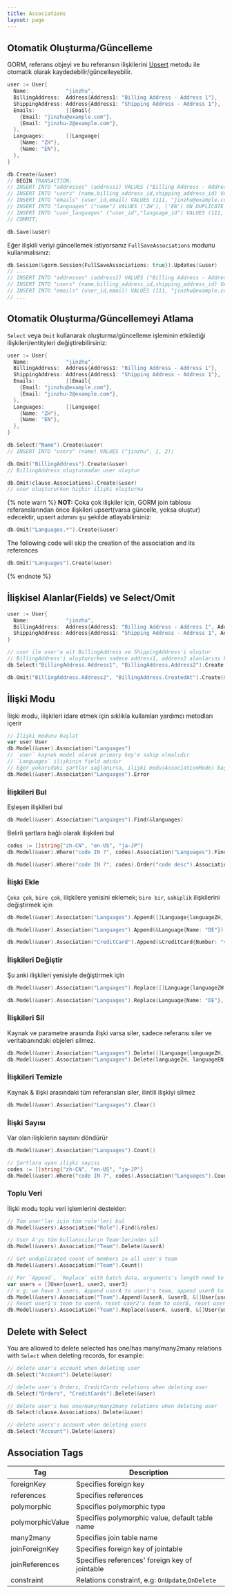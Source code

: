 ```yaml
---
title: Associations
layout: page
---
```


## Otomatik Oluşturma/Güncelleme

GORM, referans objeyi ve bu referansın ilişkilerini [Upsert](create.html#upsert) metodu ile otomatik olarak kaydedebilir/güncelleyebilir.

```go
user := User{
  Name:            "jinzhu",
  BillingAddress:  Address{Address1: "Billing Address - Address 1"},
  ShippingAddress: Address{Address1: "Shipping Address - Address 1"},
  Emails:          []Email{
    {Email: "jinzhu@example.com"},
    {Email: "jinzhu-2@example.com"},
  },
  Languages:       []Language{
    {Name: "ZH"},
    {Name: "EN"},
  },
}

db.Create(&user)
// BEGIN TRANSACTION;
// INSERT INTO "addresses" (address1) VALUES ("Billing Address - Address 1"), ("Shipping Address - Address 1") ON DUPLICATE KEY DO NOTHING;
// INSERT INTO "users" (name,billing_address_id,shipping_address_id) VALUES ("jinzhu", 1, 2);
// INSERT INTO "emails" (user_id,email) VALUES (111, "jinzhu@example.com"), (111, "jinzhu-2@example.com") ON DUPLICATE KEY DO NOTHING;
// INSERT INTO "languages" ("name") VALUES ('ZH'), ('EN') ON DUPLICATE KEY DO NOTHING;
// INSERT INTO "user_languages" ("user_id","language_id") VALUES (111, 1), (111, 2) ON DUPLICATE KEY DO NOTHING;
// COMMIT;

db.Save(&user)
```

Eğer ilişkili veriyi güncellemek istiyorsanız `FullSaveAssociations` modunu kullanmalısınız:

```go
db.Session(&gorm.Session{FullSaveAssociations: true}).Updates(&user)
// ...
// INSERT INTO "addresses" (address1) VALUES ("Billing Address - Address 1"), ("Shipping Address - Address 1") ON DUPLICATE KEY SET address1=VALUES(address1);
// INSERT INTO "users" (name,billing_address_id,shipping_address_id) VALUES ("jinzhu", 1, 2);
// INSERT INTO "emails" (user_id,email) VALUES (111, "jinzhu@example.com"), (111, "jinzhu-2@example.com") ON DUPLICATE KEY SET email=VALUES(email);
// ...
```

## Otomatik Oluşturma/Güncellemeyi Atlama

`Select` veya `Omit` kullanarak oluşturma/güncelleme işleminin etkilediği ilişkileri/entityleri değiştirebilirsiniz:

```go
user := User{
  Name:            "jinzhu",
  BillingAddress:  Address{Address1: "Billing Address - Address 1"},
  ShippingAddress: Address{Address1: "Shipping Address - Address 1"},
  Emails:          []Email{
    {Email: "jinzhu@example.com"},
    {Email: "jinzhu-2@example.com"},
  },
  Languages:       []Language{
    {Name: "ZH"},
    {Name: "EN"},
  },
}

db.Select("Name").Create(&user)
// INSERT INTO "users" (name) VALUES ("jinzhu", 1, 2);

db.Omit("BillingAddress").Create(&user)
// BillingAddress oluşturmadan user oluştur

db.Omit(clause.Associations).Create(&user)
// user oluştururken hiçbir ilişki oluşturma
```

{% note warn %}
**NOT:** Çoka çok ilişkiler için, GORM join tablosu referanslarından önce ilişkileri upsert(varsa güncelle, yoksa oluştur) edecektir, upsert adımını şu şekilde atlayabilirsiniz:

```go
db.Omit("Languages.*").Create(&user)
```

The following code will skip the creation of the association and its references

```go
db.Omit("Languages").Create(&user)
```
{% endnote %}

## İlişkisel Alanlar(Fields) ve Select/Omit

```go
user := User{
  Name:            "jinzhu",
  BillingAddress:  Address{Address1: "Billing Address - Address 1", Address2: "addr2"},
  ShippingAddress: Address{Address1: "Shipping Address - Address 1", Address2: "addr2"},
}

// user ile user'a ait BillingAddress ve ShippingAddress'i oluştur
// BillingAddress'i oluştururken sadece address1, address2 alanlarını kullan ve diğerlerini yoksay
db.Select("BillingAddress.Address1", "BillingAddress.Address2").Create(&user)

db.Omit("BillingAddress.Address2", "BillingAddress.CreatedAt").Create(&user)
```

## İlişki Modu

İlişki modu, ilişkileri idare etmek için sıklıkla kullanılan yardımcı metodları içerir

```go
// İlişki modunu başlat
var user User
db.Model(&user).Association("Languages")
// `user` kaynak model olarak primary key'e sahip olmalıdır
// `Languages` ilişkinin field adıdır
// Eğer yukarıdaki şartlar sağlanırsa, ilişki modu(AssociationMode) başlar, veya hata döndürür
db.Model(&user).Association("Languages").Error
```

### İlişkileri Bul

Eşleşen ilişkileri bul

```go
db.Model(&user).Association("Languages").Find(&languages)
```

Belirli şartlara bağlı olarak ilişkileri bul

```go
codes := []string{"zh-CN", "en-US", "ja-JP"}
db.Model(&user).Where("code IN ?", codes).Association("Languages").Find(&languages)

db.Model(&user).Where("code IN ?", codes).Order("code desc").Association("Languages").Find(&languages)
```

### İlişki Ekle

`Çoka çok`, `bire çok`, ilişkilere yenisini eklemek; `bire bir`, `sahiplik` ilişkilerini değiştirmek için

```go
db.Model(&user).Association("Languages").Append([]Language{languageZH, languageEN})

db.Model(&user).Association("Languages").Append(&Language{Name: "DE"})

db.Model(&user).Association("CreditCard").Append(&CreditCard{Number: "411111111111"})
```

### İlişkileri Değiştir

Şu anki ilişkileri yenisiyle değiştirmek için

```go
db.Model(&user).Association("Languages").Replace([]Language{languageZH, languageEN})

db.Model(&user).Association("Languages").Replace(Language{Name: "DE"}, languageEN)
```

### İlişkileri Sil

Kaynak ve parametre arasında ilişki varsa siler, sadece referansı siler ve veritabanındaki objeleri silmez.

```go
db.Model(&user).Association("Languages").Delete([]Language{languageZH, languageEN})
db.Model(&user).Association("Languages").Delete(languageZH, languageEN)
```

### İlişkileri Temizle

Kaynak & ilişki arasındaki tüm referansları siler, ilintili ilişkiyi silmez

```go
db.Model(&user).Association("Languages").Clear()
```

### İlişki Sayısı

Var olan ilişkilerin sayısını döndürür

```go
db.Model(&user).Association("Languages").Count()

// Şartlara uyan ilişki sayısı 
codes := []string{"zh-CN", "en-US", "ja-JP"}
db.Model(&user).Where("code IN ?", codes).Association("Languages").Count()
```

### Toplu Veri

İlişki modu toplu veri işlemlerini destekler:

```go
// Tüm user'lar için tüm role'leri bul
db.Model(&users).Association("Role").Find(&roles)

// User A'yı tüm kullanıcıların Team'lerinden sil
db.Model(&users).Association("Team").Delete(&userA)

// Get unduplicated count of members in all user's team
db.Model(&users).Association("Team").Count()

// For `Append`, `Replace` with batch data, arguments's length need to equal to data's length or will return error
var users = []User{user1, user2, user3}
// e.g: we have 3 users, Append userA to user1's team, append userB to user2's team, append userA, userB and userC to user3's team
db.Model(&users).Association("Team").Append(&userA, &userB, &[]User{userA, userB, userC})
// Reset user1's team to userA，reset user2's team to userB, reset user3's team to userA, userB and userC
db.Model(&users).Association("Team").Replace(&userA, &userB, &[]User{userA, userB, userC})
```

## <span id="delete_with_select">Delete with Select</span>

You are allowed to delete selected has one/has many/many2many relations with `Select` when deleting records, for example:

```go
// delete user's account when deleting user
db.Select("Account").Delete(&user)

// delete user's Orders, CreditCards relations when deleting user
db.Select("Orders", "CreditCards").Delete(&user)

// delete user's has one/many/many2many relations when deleting user
db.Select(clause.Associations).Delete(&user)

// delete users's account when deleting users
db.Select("Account").Delete(&users)
```

## <span id="tags">Association Tags</span>

| Tag              | Description                                      |
| ---------------- | ------------------------------------------------ |
| foreignKey       | Specifies foreign key                            |
| references       | Specifies references                             |
| polymorphic      | Specifies polymorphic type                       |
| polymorphicValue | Specifies polymorphic value, default table name  |
| many2many        | Specifies join table name                        |
| joinForeignKey   | Specifies foreign key of jointable               |
| joinReferences   | Specifies references' foreign key of jointable   |
| constraint       | Relations constraint, e.g: `OnUpdate`,`OnDelete` |
